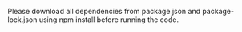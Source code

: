 Please download all dependencies from package.json and package-lock.json using npm install before running the code. 
